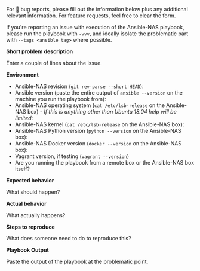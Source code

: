 For :bug: bug reports, please fill out the information below plus any additional relevant information. For feature requests, feel free to clear the form.

If you're reporting an issue with execution of the Ansible-NAS playbook, please run the playbook with `-vvv`, and ideally isolate the problematic part with `--tags <ansible tag>` where possible.

**Short problem description**

Enter a couple of lines about the issue.

**Environment**
- Ansible-NAS revision (`git rev-parse --short HEAD`):
- Ansible version (paste the entire output of `ansible --version` on the machine you run the playbook from):
- Ansible-NAS operating system (`cat /etc/lsb-release` on the Ansible-NAS box) - _If this is anything other than Ubuntu 18.04 help will be limited_:
- Ansible-NAS kernel (`cat /etc/lsb-release` on the Ansible-NAS box):
- Ansible-NAS Python version (`python --version` on the Ansible-NAS box):
- Ansible-NAS Docker version (`docker --version` on the Ansible-NAS box):
- Vagrant version, if testing (`vagrant --version`)
- Are you running the playbook from a remote box or the Ansible-NAS box itself? 

**Expected behavior**

What should happen?

**Actual behavior**

What actually happens?

**Steps to reproduce**

What does someone need to do to reproduce this?

**Playbook Output**

Paste the output of the playbook at the problematic point.
